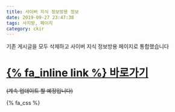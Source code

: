 ```yaml
---
title: 사이버 지식 정보방용 정보
date: 2019-09-27 23:47:38
tags: 사지방, 페이지
category: ckir
---
```

  
기존 게시글을 모두 삭제하고 사이버 지식 정보방용 페이지로 통합했습니다  
  
# [{% fa_inline link %} 바로가기](../ckir)  
~~(계속 업데이트 할 예정입니다)~~  
  
{% fa_css %}  
  